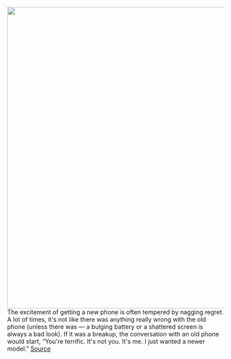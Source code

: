 <img src='https://cdn.vox-cdn.com/thumbor/7d7Ow-NrXNwdyXLIJTWMjQ9Shrw=/0x0:1020x573/1200x800/filters:focal(429x206:591x368)/cdn.vox-cdn.com/uploads/chorus_image/image/67735822/phones.0.0.jpg' width='700px' /><br/>
The excitement of getting a new phone is often tempered by nagging regret. A lot of times, it's not like there was anything really wrong with the old phone (unless there was — a bulging battery or a shattered screen is always a bad look). If it was a breakup, the conversation with an old phone would start, “You're terrific. It's not you. It's me. I just wanted a newer model.”
<a href='https://www.theverge.com/21542079/phone-reuse-android-iphone-how-to'> Source <a/>